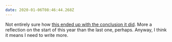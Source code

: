 ```yaml
---
date: 2020-01-06T08:46:44.268Z
---
```

Not entirely sure how [this ended up with the conclusion it did](/2020/006/a1/2019_in_review/). More a reflection on the start of this year than the last one, perhaps. Anyway, I think it means I need to write more.
